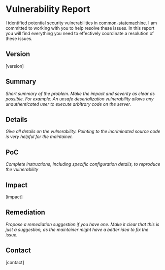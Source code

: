 # Vulnerability Report
I identified potential security vulnerabilities in [common-statemachine](https://github.com/martinabsmeier/statemachine).
I am committed to working with you to help resolve these issues. In this report
you will find everything you need to effectively coordinate a resolution of these
issues.

## Version
[version]

## Summary
*Short summary of the problem. Make the impact and severity as clear as possible.
For example: An unsafe deserialization vulnerability allows any unauthenticated
user to execute arbitrary code on the server.*

## Details
*Give all details on the vulnerability. Pointing to the incriminated source code
is very helpful for the maintainer.*

## PoC
*Complete instructions, including specific configuration details, to reproduce
the vulnerability*

## Impact
[impact]

## Remediation
*Propose a remediation suggestion if you have one. Make it clear that this is
just a suggestion, as the maintainer might have a better idea to fix the issue.*

## Contact
[contact]